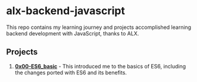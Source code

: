 # alx-backend-javascript

This repo contains my learning journey and projects accomplished learning backend development with JavaScript, thanks to ALX.

## Projects
1. **[0x00-ES6_basic](./0x00-ES6_basic/)** - This introduced me to the basics of ES6, including the changes ported with ES6 and its benefits.